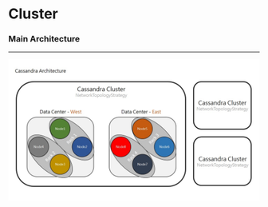 # Cluster

<script type="text/javascript" src="../js/general.js"></script>

### Main Architecture
---

![](/images/cassandra_arch.jpg)